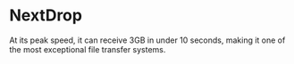 # NextDrop
At its peak speed, it can receive 3GB in under 10 seconds, making it one of the most exceptional file transfer systems.
